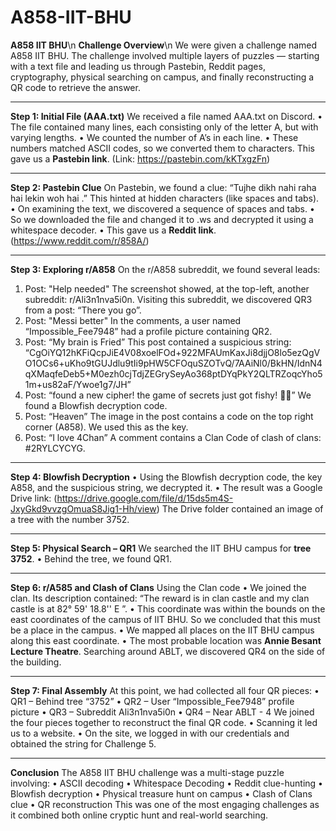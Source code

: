 # A858-IIT-BHU
**A858 IIT BHU**\n
**Challenge Overview**\n
We were given a challenge named A858 IIT BHU. The challenge involved multiple layers of puzzles — starting with a text file and leading us through Pastebin, Reddit pages, cryptography, physical searching on campus, and finally reconstructing a QR code to retrieve the answer.
________________________________________
**Step 1: Initial File (AAA.txt)**
We received a file named AAA.txt on Discord.
•	The file contained many lines, each consisting only of the letter A, but with varying lengths.
•	We counted the number of A’s in each line.
•	These numbers matched ASCII codes, so we converted them to characters.
This gave us a **Pastebin link**. (Link: https://pastebin.com/kKTxgzFn)
________________________________________
**Step 2: Pastebin Clue**
On Pastebin, we found a clue:
“Tujhe dikh nahi raha hai lekin woh hai .”
This hinted at hidden characters (like spaces and tabs).
•	On examining the text, we discovered a sequence of spaces and tabs.
•	So we downloaded the file and changed it to .ws and decrypted it using a whitespace decoder.
•	This gave us a **Reddit link**. (https://www.reddit.com/r/858A/)
________________________________________
**Step 3: Exploring r/A858**
On the r/A858 subreddit, we found several leads:
1.	Post: "Help needed"
	The screenshot showed, at the top-left, another subreddit: r/Ali3n1nva5i0n.
	Visiting this subreddit, we discovered QR3 from a post: “There you go”.
2.	Post: "Messi better"
	In the comments, a user named “Impossible_Fee7948” had a profile picture containing QR2.
3.	Post: “My brain is Fried”
	This post contained a suspicious string: “CgOiYQ12hKFiQcpJiE4V08xoelFOd+922MFAUmKaxJi8djjO8lo5ezQgVO1OCs6+uKho9tGUJdlu9tIi9pHW5CFOquSZOTvQ/7AAiNl0/BkHN/IdnN4qXMaqfeDeb5+M0ezh0cjTdjZEGrySeyAo368ptDYqPkY2QLTRZoqcYho51m+us82aF/Ywoe1g7/JH”
4.	Post: “found a new cipher! the game of secrets just got fishy! 🕵️‍♂️”
	We found a Blowfish decryption code.
5.	Post: “Heaven”
	The image in the post contains a code on the top right corner (A858). We used this as the key.
6.	Post: “I love 4Chan”
	A comment contains a Clan Code of clash of clans: #2RYLCYCYG.


________________________________________
**Step 4: Blowfish Decryption**
•	Using the Blowfish decryption code, the key A858, and the suspicious string, we decrypted it.
•	The result was a Google Drive link: (https://drive.google.com/file/d/15ds5m4S-JxyGkd9vvzgOmuaS8Jig1-Hh/view)
The Drive folder contained an image of a tree with the number 3752.
________________________________________
**Step 5: Physical Search – QR1**
We searched the IIT BHU campus for **tree 3752**.
•	Behind the tree, we found QR1.
________________________________________
**Step 6: r/A585 and Clash of Clans**
Using the Clan code
•	We joined the clan. Its description contained: “The reward is in clan castle and my clan castle is at 82° 59' 18.8'' E ”.
•	This coordinate was within the bounds on the east coordinates of the campus of IIT BHU. So we concluded that this must be a place in the campus.
•	We mapped all places on the IIT BHU campus along this east coordinate.
•	The most probable location was **Annie Besant Lecture Theatre**.
Searching around ABLT, we discovered QR4 on the side of the building.
________________________________________
**Step 7: Final Assembly**
At this point, we had collected all four QR pieces:
•	QR1 – Behind tree “3752”
•	QR2 – User “Impossible_Fee7948” profile picture
•	QR3 – Subreddit Ali3n1nva5i0n
•	QR4 – Near ABLT - 4
We joined the four pieces together to reconstruct the final QR code.
•	Scanning it led us to a website.
•	On the site, we logged in with our credentials and obtained the string for Challenge 5.
________________________________________
**Conclusion**
The A858 IIT BHU challenge was a multi-stage puzzle involving:
•	ASCII decoding
•	Whitespace Decoding
•	Reddit clue-hunting
•	Blowfish decryption
•	Physical treasure hunt on campus
•	Clash of Clans clue
•	QR reconstruction
This was one of the most engaging challenges as it combined both online cryptic hunt and real-world searching.

